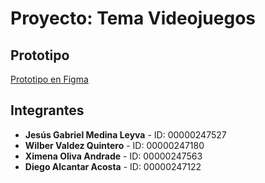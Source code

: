 # Proyecto: Tema Videojuegos

## Prototipo
[Prototipo en Figma](https://www.figma.com/proto/7mCLB5YG7ihmCiJDDtEnpi/Untitled?node-id=1-6&t=rRDJr9KkpOQkXjDr-1)

## Integrantes
- **Jesús Gabriel Medina Leyva** - ID: 00000247527  
- **Wilber Valdez Quintero** - ID: 00000247180  
- **Ximena Oliva Andrade** - ID: 00000247563  
- **Diego Alcantar Acosta** - ID: 00000247122
